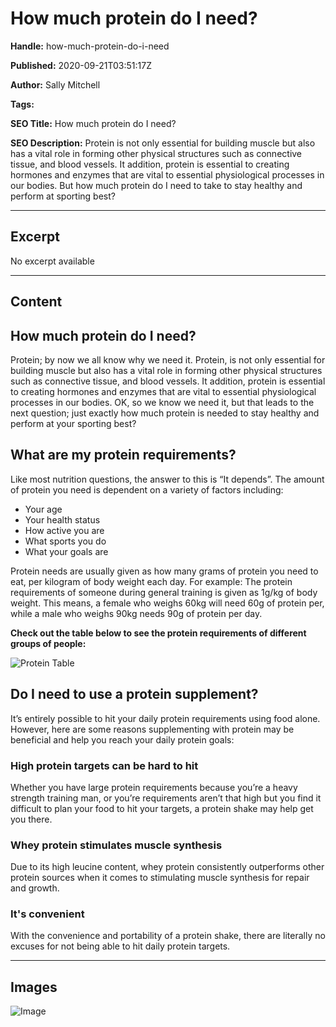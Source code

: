 # How much protein do I need?

**Handle:** how-much-protein-do-i-need

**Published:** 2020-09-21T03:51:17Z

**Author:** Sally Mitchell

**Tags:** 

**SEO Title:** How much protein do I need?

**SEO Description:** Protein is not only essential for building muscle but also has a vital role in forming other physical structures such as connective tissue, and blood vessels. It addition, protein is essential to creating hormones and enzymes that are vital to essential physiological processes in our bodies. But how much protein do I need to take to stay healthy and perform at sporting best?

---

## Excerpt

No excerpt available

---

## Content

## How much protein do I need?

Protein; by now we all know why we need it. Protein, is not only essential for building muscle but also has a vital role in forming other physical structures such as connective tissue, and blood vessels. It addition, protein is essential to creating hormones and enzymes that are vital to essential physiological processes in our bodies. OK, so we know we need it, but that leads to the next question; just exactly how much protein is needed to stay healthy and perform at your sporting best?

## What are my protein requirements?

Like most nutrition questions, the answer to this is “It depends”.
The amount of protein you need is dependent on a variety of factors including:
- Your age
- Your health status
- How active you are
- What sports you do
- What your goals are

Protein needs are usually given as how many grams of protein you need to eat, per kilogram of body weight each day.
For example: The protein requirements of someone during general training is given as 1g/kg of body weight. This means, a female who weighs 60kg will need 60g of protein per, while a male who weighs 90kg needs 90g of protein per day.

**Check out the table below to see the protein requirements of different groups of people:**

![Protein Table](https://i.shgcdn.com/cc9d8d48-e870-4aca-af87-f4cb2fd2fe80/-/format/auto/-/preview/3000x3000/-/quality/lighter/)

## Do I need to use a protein supplement?

It’s entirely possible to hit your daily protein requirements using food alone. However, here are some reasons supplementing with protein may be beneficial and help you reach your daily protein goals:

### High protein targets can be hard to hit

Whether you have large protein requirements because you’re a heavy strength training man, or you’re requirements aren’t that high but you find it difficult to plan your food to hit your targets, a protein shake may help get you there.

### Whey protein stimulates muscle synthesis

Due to its high leucine content, whey protein consistently outperforms other protein sources when it comes to stimulating muscle synthesis for repair and growth.

### It's convenient

With the convenience and portability of a protein shake, there are literally no excuses for not being able to hit daily protein targets.

---

## Images

![Image](undefined)

